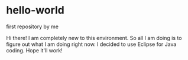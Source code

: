 # hello-world
first repository by me

Hi there!
I am completely new to this environment. So all I am doing is to figure out what I am doing right now. I decided to use Eclipse for Java coding. Hope it'll work!
